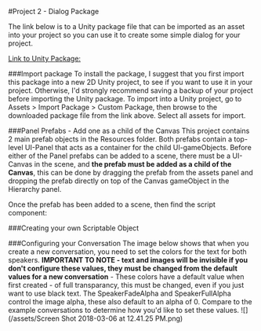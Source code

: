 #Project 2 - Dialog Package

The link below is to a Unity package file that can be imported as an asset into your project so you can use it to create some simple dialog for your project.

[Link to Unity Package:](https://utdallas.box.com/v/Dialog-Package)

###Import package
To install the package, I suggest that you first import this package into a new 2D Unity project, to see if you want to use it in your project. Otherwise, I'd strongly recommend saving a backup of your project before importing the Unity package.  To import into a Unity project, go to Assets > Import Package > Custom Package, then browse to the downloaded package file from the link above.  Select all assets for import.

###Panel Prefabs - Add one as a child of the Canvas
This project contains 2 main prefab objects in the Resources folder.  Both prefabs contain a top-level UI-Panel that acts as a container for the child UI-gameObjects.  Before either of the Panel prefabs can be added to a scene, there must be a UI-Canvas in the scene, and **the prefab must be added as a child of the Canvas**, this can be done by dragging the prefab from the assets panel and dropping the prefab directly on top of the Canvas gameObject in the Hierarchy panel.

Once the prefab has been added to a scene, then find the script component: 

###Creating your own Scriptable Object

###Configuring your Conversation
The image below shows that when you create a new conversation, you need to set the colors for the text for both speakers.  **IMPORTANT TO NOTE - text and images will be invisible if you don't configure these values, they must be changed from the default values for a new conversation** - These colors have a default value when first created - of full transparancy, this must be changed, even if you just want to use black text.  The SpeakerFadeAlpha and SpeakerFullAlpha control the image alpha, these also default to an alpha of 0.  Compare to the example conversations to determine how you'd like to set these values.
![](/assets/Screen Shot 2018-03-06 at 12.41.25 PM.png)



